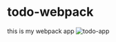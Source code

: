 # todo-webpack
this is my webpack app
<img src="https://sun9-2.userapi.com/Q0JjIu_l6v4WZUBtxKh4nlLIzXp8ZfYskKNFKg/w0l2lScU1rc.jpg" alt="todo-app">
